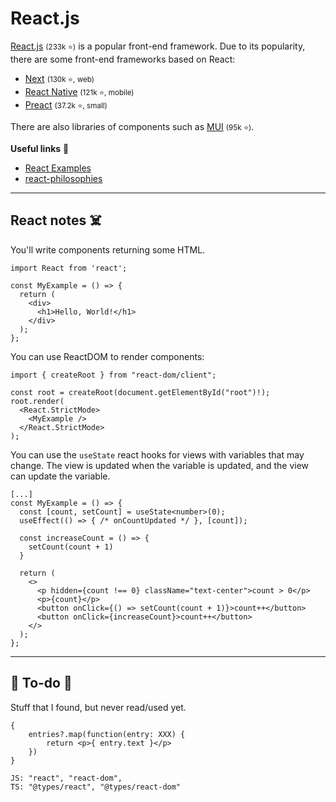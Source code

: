 # React.js

<div class="row row-cols-lg-2"><div>

[React.js](https://react.dev/) <small>(233k ⭐)</small> is a popular front-end framework. Due to its popularity, there are some front-end frameworks based on React:

* [Next](https://github.com/vercel/next.js/) <small>(130k ⭐, web)</small>
* [React Native](https://github.com/facebook/react-native) <small>(121k ⭐, mobile)</small>
* [Preact](https://github.com/preactjs/preact) <small>(37.2k ⭐, small)</small>

There are also libraries of components such as [MUI](https://github.com/mui/material-ui) <small>(95k ⭐)</small>.
</div><div>

**Useful links** 📌

* [React Examples](https://reactjsexample.com/)
* [react-philosophies](https://github.com/mithi/react-philosophies)
</div></div>

<hr class="sep-both">

## React notes ☠️

<div class="row row-cols-lg-2"><div>

You'll write components returning some HTML.

```tsx!
import React from 'react';

const MyExample = () => {
  return (
    <div>
      <h1>Hello, World!</h1>
    </div>
  );
};
```

You can use ReactDOM to render components:

```tsx!
import { createRoot } from "react-dom/client";

const root = createRoot(document.getElementById("root")!);
root.render(
  <React.StrictMode>
    <MyExample />
  </React.StrictMode>
);
```
</div><div>

You can use the `useState` react hooks for views with variables that may change. The view is updated when the variable is updated, and the view can update the variable.

```tsx!
[...]
const MyExample = () => {
  const [count, setCount] = useState<number>(0);
  useEffect(() => { /* onCountUpdated */ }, [count]);
  
  const increaseCount = () => {
    setCount(count + 1)
  }
  
  return (
    <>
      <p hidden={count !== 0} className="text-center">count > 0</p>
      <p>{count}</p>
      <button onClick={() => setCount(count + 1)}>count++</button>
      <button onClick={increaseCount}>count++</button>
    </>
  );
};
```
</div></div>

<hr class="sep-both">

## 👻 To-do 👻

Stuff that I found, but never read/used yet.

<div class="row row-cols-lg-2"><div>

```tsx!
{
    entries?.map(function(entry: XXX) {
        return <p>{ entry.text }</p>
    })
}
```
</div><div>

```text!
JS: "react", "react-dom",
TS: "@types/react", "@types/react-dom"
```
</div></div>